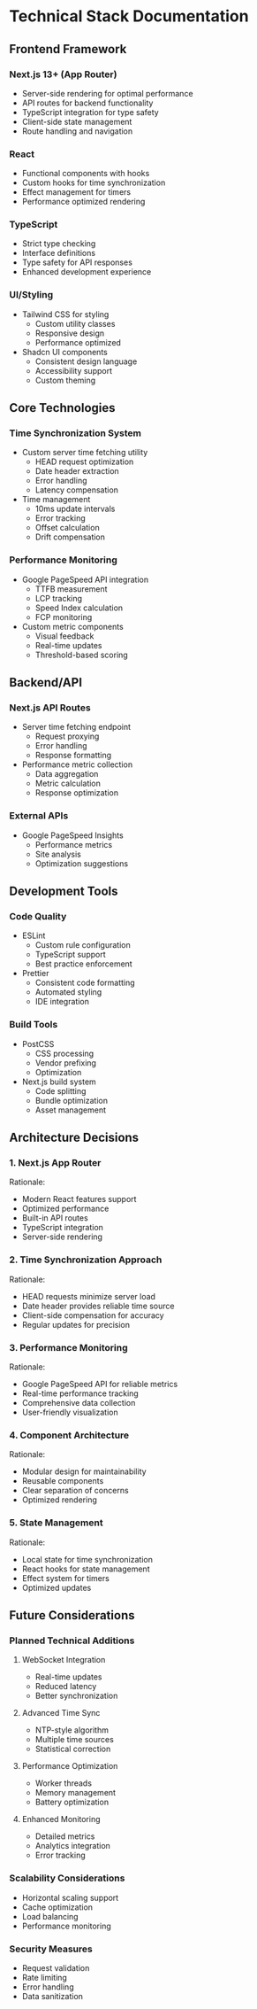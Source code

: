 # Technical Stack Documentation

## Frontend Framework
### Next.js 13+ (App Router)
- Server-side rendering for optimal performance
- API routes for backend functionality
- TypeScript integration for type safety
- Client-side state management
- Route handling and navigation

### React
- Functional components with hooks
- Custom hooks for time synchronization
- Effect management for timers
- Performance optimized rendering

### TypeScript
- Strict type checking
- Interface definitions
- Type safety for API responses
- Enhanced development experience

### UI/Styling
- Tailwind CSS for styling
  - Custom utility classes
  - Responsive design
  - Performance optimized
- Shadcn UI components
  - Consistent design language
  - Accessibility support
  - Custom theming

## Core Technologies

### Time Synchronization System
- Custom server time fetching utility
  - HEAD request optimization
  - Date header extraction
  - Error handling
  - Latency compensation
- Time management
  - 10ms update intervals
  - Error tracking
  - Offset calculation
  - Drift compensation

### Performance Monitoring
- Google PageSpeed API integration
  - TTFB measurement
  - LCP tracking
  - Speed Index calculation
  - FCP monitoring
- Custom metric components
  - Visual feedback
  - Real-time updates
  - Threshold-based scoring

## Backend/API

### Next.js API Routes
- Server time fetching endpoint
  - Request proxying
  - Error handling
  - Response formatting
- Performance metric collection
  - Data aggregation
  - Metric calculation
  - Response optimization

### External APIs
- Google PageSpeed Insights
  - Performance metrics
  - Site analysis
  - Optimization suggestions

## Development Tools

### Code Quality
- ESLint
  - Custom rule configuration
  - TypeScript support
  - Best practice enforcement
- Prettier
  - Consistent code formatting
  - Automated styling
  - IDE integration

### Build Tools
- PostCSS
  - CSS processing
  - Vendor prefixing
  - Optimization
- Next.js build system
  - Code splitting
  - Bundle optimization
  - Asset management

## Architecture Decisions

### 1. Next.js App Router
Rationale:
- Modern React features support
- Optimized performance
- Built-in API routes
- TypeScript integration
- Server-side rendering

### 2. Time Synchronization Approach
Rationale:
- HEAD requests minimize server load
- Date header provides reliable time source
- Client-side compensation for accuracy
- Regular updates for precision

### 3. Performance Monitoring
Rationale:
- Google PageSpeed API for reliable metrics
- Real-time performance tracking
- Comprehensive data collection
- User-friendly visualization

### 4. Component Architecture
Rationale:
- Modular design for maintainability
- Reusable components
- Clear separation of concerns
- Optimized rendering

### 5. State Management
Rationale:
- Local state for time synchronization
- React hooks for state management
- Effect system for timers
- Optimized updates

## Future Considerations

### Planned Technical Additions
1. WebSocket Integration
   - Real-time updates
   - Reduced latency
   - Better synchronization

2. Advanced Time Sync
   - NTP-style algorithm
   - Multiple time sources
   - Statistical correction

3. Performance Optimization
   - Worker threads
   - Memory management
   - Battery optimization

4. Enhanced Monitoring
   - Detailed metrics
   - Analytics integration
   - Error tracking

### Scalability Considerations
- Horizontal scaling support
- Cache optimization
- Load balancing
- Performance monitoring

### Security Measures
- Request validation
- Rate limiting
- Error handling
- Data sanitization
